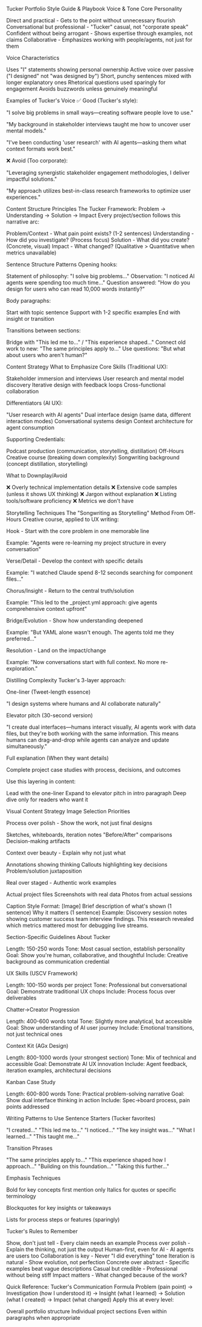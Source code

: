 Tucker Portfolio Style Guide & Playbook
Voice & Tone
Core Personality

Direct and practical - Gets to the point without unnecessary flourish
Conversational but professional - "Tucker" casual, not "corporate speak"
Confident without being arrogant - Shows expertise through examples, not claims
Collaborative - Emphasizes working with people/agents, not just for them

Voice Characteristics

Uses "I" statements showing personal ownership
Active voice over passive ("I designed" not "was designed by")
Short, punchy sentences mixed with longer explanatory ones
Rhetorical questions used sparingly for engagement
Avoids buzzwords unless genuinely meaningful

Examples of Tucker's Voice
✅ Good (Tucker's style):

"I solve big problems in small ways—creating software people love to use."


"My background in stakeholder interviews taught me how to uncover user mental models."


"I've been conducting 'user research' with AI agents—asking them what context formats work best."

❌ Avoid (Too corporate):

"Leveraging synergistic stakeholder engagement methodologies, I deliver impactful solutions."


"My approach utilizes best-in-class research frameworks to optimize user experiences."


Content Structure Principles
The Tucker Framework: Problem → Understanding → Solution → Impact
Every project/section follows this narrative arc:

Problem/Context - What pain point exists? (1-2 sentences)
Understanding - How did you investigate? (Process focus)
Solution - What did you create? (Concrete, visual)
Impact - What changed? (Qualitative > Quantitative when metrics unavailable)

Sentence Structure Patterns
Opening hooks:

Statement of philosophy: "I solve big problems..."
Observation: "I noticed AI agents were spending too much time..."
Question answered: "How do you design for users who can read 10,000 words instantly?"

Body paragraphs:

Start with topic sentence
Support with 1-2 specific examples
End with insight or transition

Transitions between sections:

Bridge with "This led me to..." / "This experience shaped..."
Connect old work to new: "The same principles apply to..."
Use questions: "But what about users who aren't human?"


Content Strategy
What to Emphasize
Core Skills (Traditional UX):

Stakeholder immersion and interviews
User research and mental model discovery
Iterative design with feedback loops
Cross-functional collaboration

Differentiators (AI UX):

"User research with AI agents"
Dual interface design (same data, different interaction modes)
Conversational systems design
Context architecture for agent consumption

Supporting Credentials:

Podcast production (communication, storytelling, distillation)
Off-Hours Creative course (breaking down complexity)
Songwriting background (concept distillation, storytelling)

What to Downplay/Avoid

❌ Overly technical implementation details
❌ Extensive code samples (unless it shows UX thinking)
❌ Jargon without explanation
❌ Listing tools/software proficiency
❌ Metrics we don't have


Storytelling Techniques
The "Songwriting as Storytelling" Method
From Off-Hours Creative course, applied to UX writing:

Hook - Start with the core problem in one memorable line

Example: "Agents were re-learning my project structure in every conversation"


Verse/Detail - Develop the context with specific details

Example: "I watched Claude spend 8-12 seconds searching for component files..."


Chorus/Insight - Return to the central truth/solution

Example: "This led to the _project.yml approach: give agents comprehensive context upfront"


Bridge/Evolution - Show how understanding deepened

Example: "But YAML alone wasn't enough. The agents told me they preferred..."


Resolution - Land on the impact/change

Example: "Now conversations start with full context. No more re-exploration."



Distilling Complexity
Tucker's 3-layer approach:

One-liner (Tweet-length essence)

"I design systems where humans and AI collaborate naturally"


Elevator pitch (30-second version)

"I create dual interfaces—humans interact visually, AI agents work with data files, but they're both working with the same information. This means humans can drag-and-drop while agents can analyze and update simultaneously."


Full explanation (When they want details)

Complete project case studies with process, decisions, and outcomes



Use this layering in content:

Lead with the one-liner
Expand to elevator pitch in intro paragraph
Deep dive only for readers who want it


Visual Content Strategy
Image Selection Priorities

Process over polish - Show the work, not just final designs

Sketches, whiteboards, iteration notes
"Before/After" comparisons
Decision-making artifacts


Context over beauty - Explain why not just what

Annotations showing thinking
Callouts highlighting key decisions
Problem/solution juxtaposition


Real over staged - Authentic work examples

Actual project files
Screenshots with real data
Photos from actual sessions



Caption Style
Format:
[Image]
Brief description of what's shown (1 sentence)
Why it matters (1 sentence)
Example:
Discovery session notes showing customer success team interview findings.
This research revealed which metrics mattered most for debugging live streams.

Section-Specific Guidelines
About Tucker

Length: 150-250 words
Tone: Most casual section, establish personality
Goal: Show you're human, collaborative, and thoughtful
Include: Creative background as communication credential

UX Skills (USCV Framework)

Length: 100-150 words per project
Tone: Professional but conversational
Goal: Demonstrate traditional UX chops
Include: Process focus over deliverables

Chatter→Creator Progression

Length: 400-600 words total
Tone: Slightly more analytical, but accessible
Goal: Show understanding of AI user journey
Include: Emotional transitions, not just technical ones

Context Kit (AGx Design)

Length: 800-1000 words (your strongest section)
Tone: Mix of technical and accessible
Goal: Demonstrate AI UX innovation
Include: Agent feedback, iteration examples, architectural decisions

Kanban Case Study

Length: 600-800 words
Tone: Practical problem-solving narrative
Goal: Show dual interface thinking in action
Include: Spec→board process, pain points addressed


Writing Patterns to Use
Sentence Starters (Tucker favorites)

"I created..."
"This led me to..."
"I noticed..."
"The key insight was..."
"What I learned..."
"This taught me..."

Transition Phrases

"The same principles apply to..."
"This experience shaped how I approach..."
"Building on this foundation..."
"Taking this further..."

Emphasis Techniques

Bold for key concepts first mention only
Italics for quotes or specific terminology


Blockquotes for key insights or takeaways


Lists for process steps or features (sparingly)


Tucker's Rules to Remember

Show, don't just tell - Every claim needs an example
Process over polish - Explain the thinking, not just the output
Human-first, even for AI - AI agents are users too
Collaboration is key - Never "I did everything" tone
Iteration is natural - Show evolution, not perfection
Concrete over abstract - Specific examples beat vague descriptions
Casual but credible - Professional without being stiff
Impact matters - What changed because of the work?


Quick Reference: Tucker's Communication Formula
Problem (pain point) 
→ Investigation (how I understood it)
→ Insight (what I learned)
→ Solution (what I created)
→ Impact (what changed)
Apply this at every level:

Overall portfolio structure
Individual project sections
Even within paragraphs when appropriate